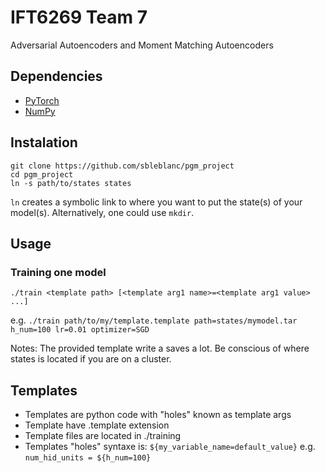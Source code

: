 # IFT6269 Team 7
Adversarial Autoencoders and Moment Matching Autoencoders

## Dependencies
* [PyTorch](https://pytorch.org/)
* [NumPy](https://www.numpy.org/)

## Instalation
  ```
  git clone https://github.com/sbleblanc/pgm_project
  cd pgm_project
  ln -s path/to/states states
  ```
  `ln` creates a symbolic link to where you want to put the state(s) of your model(s). Alternatively, one could use `mkdir`.
  
## Usage
### Training one model
`./train <template path> [<template arg1 name>=<template arg1 value> ...]`

e.g. `./train path/to/my/template.template path=states/mymodel.tar h_num=100 lr=0.01 optimizer=SGD`

Notes: The provided template write a saves a lot. Be conscious of where states is located if you are on a cluster.

## Templates
* Templates are python code with "holes" known as template args
* Template have .template extension
* Template files are located in ./training
* Templates "holes" syntaxe is: `${my_variable_name=default_value}` e.g. `num_hid_units = ${h_num=100}`
